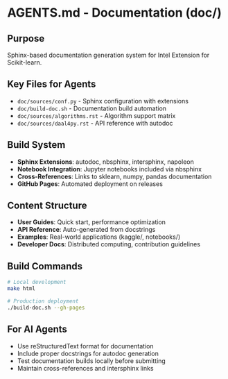 # AGENTS.md - Documentation (doc/)

## Purpose
Sphinx-based documentation generation system for Intel Extension for Scikit-learn.

## Key Files for Agents
- `doc/sources/conf.py` - Sphinx configuration with extensions
- `doc/build-doc.sh` - Documentation build automation
- `doc/sources/algorithms.rst` - Algorithm support matrix
- `doc/sources/daal4py.rst` - API reference with autodoc

## Build System
- **Sphinx Extensions**: autodoc, nbsphinx, intersphinx, napoleon
- **Notebook Integration**: Jupyter notebooks included via nbsphinx
- **Cross-References**: Links to sklearn, numpy, pandas documentation
- **GitHub Pages**: Automated deployment on releases

## Content Structure
- **User Guides**: Quick start, performance optimization
- **API Reference**: Auto-generated from docstrings
- **Examples**: Real-world applications (kaggle/, notebooks/)
- **Developer Docs**: Distributed computing, contribution guidelines

## Build Commands
```bash
# Local development
make html

# Production deployment
./build-doc.sh --gh-pages
```

## For AI Agents
- Use reStructuredText format for documentation
- Include proper docstrings for autodoc generation
- Test documentation builds locally before submitting
- Maintain cross-references and intersphinx links